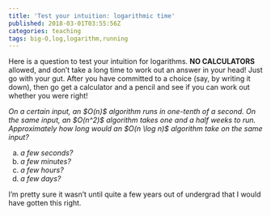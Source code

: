 ```yaml
---
title: 'Test your intuition: logarithmic time'
published: 2018-03-01T03:55:56Z
categories: teaching
tags: big-O,log,logarithm,running
---
```


<p>Here is a question to test your intuition for logarithms. <strong>NO CALCULATORS</strong> allowed, and don’t take a long time to work out an answer in your head! Just go with your gut. After you have committed to a choice (say, by writing it down), then go get a calculator and a pencil and see if you can work out whether you were right!</p>
<p><em>On a certain input, an $O(n)$ algorithm runs in one-tenth of a second. On the same input, an $O(n^2)$ algorithm takes one and a half weeks to run. Approximately how long would an $O(n \log n)$ algorithm take on the same input?</em></p>
<ol style="list-style-type:lower-alpha;">
<li><em>a few seconds?</em></li>
<li><em>a few minutes?</em></li>
<li><em>a few hours?</em></li>
<li><em>a few days?</em></li>
</ol>
<p>I’m pretty sure it wasn’t until quite a few years out of undergrad that I would have gotten this right.</p>

